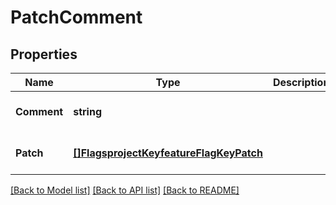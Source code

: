# PatchComment

## Properties
Name | Type | Description | Notes
------------ | ------------- | ------------- | -------------
**Comment** | **string** |  | [optional] [default to null]
**Patch** | [**[]FlagsprojectKeyfeatureFlagKeyPatch**](flagsprojectKeyfeatureFlagKey_patch.md) |  | [optional] [default to null]

[[Back to Model list]](../README.md#documentation-for-models) [[Back to API list]](../README.md#documentation-for-api-endpoints) [[Back to README]](../README.md)


